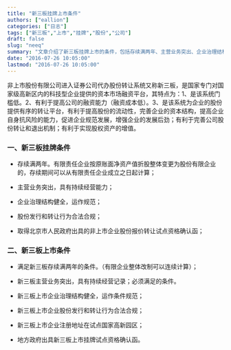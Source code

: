 ```yaml
---
title: "新三板挂牌上市条件"
authors: ["eallion"]
categories: ["日志"]
tags: ["新三板","上市","挂牌","股份","公司"]
draft: false
slug: "neeq"
summary: "文章介绍了新三板挂牌上市的条件，包括存续满两年、主营业务突出、企业治理结构健全等要求。同时也提到了新三板上市的条件，如满足存续两年、主营业务突出、注册地址在高新园区等。这些条件有助于提高公司融资能力和股份流动性，并促进企业规范发展和增值。"
date: "2016-07-26 10:05:00"
lastmod: "2016-07-26 10:05:00"
---
```


  非上市股份有限公司进入证券公司代办股份转让系统又称新三板，是国家专门对国家级高新区内的科技型企业提供的资本市场融资平台，其特点为：1、是该系统门槛低。2、有利于提高公司的融资能力（融资成本低）。3、是该系统为企业的股份提供有序的转让平台，有利于提高股份的流动性，完善企业的资本结构，提高企业自身抗风险的能力，促进企业规范发展，增强企业的发展后劲；有利于完善公司股份转让和退出机制；有利于实现股权资产的增值。

### 一、新三板挂牌条件

- 存续满两年。有限责任企业按原账面净资产值折股整体变更为股份有限企业的，存续期间可以从有限责任企业成立之日起计算；

- 主营业务突出，具有持续经营能力；

- 企业治理结构健全，运作规范；

- 股份发行和转让行为合法合规；

- 取得北京市人民政府出具的非上市企业股份报价转让试点资格确认函；

### 二、新三板上市条件

- 满足新三板存续满两年的条件。（有限企业整体改制可以连续计算）；

- 新三板主营业务突出，具有持续经营记录；必须满足的条件。

- 新三板上市企业治理结构健全，运作条件规范；

- 新三板上市企业股份发行和转让行为合法合规；

- 新三板上市企业注册地址在试点国家高新园区；

- 地方政府出具新三板上市挂牌试点资格确认函。
